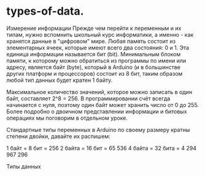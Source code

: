 # types-of-data.
Измерение информации
Прежде чем перейти к переменным и их типам, нужно вспомнить школьный курс информатики, а именно - как хранятся данные в "цифровом" мире. Любая память состоит из элементарных ячеек, которые имеют всего два состояния: 0 и 1. Эта единица информации называется бит (bit). Минимальным блоком памяти, к которому можно обратиться из программы по имени или адресу, является байт (byte), который в Arduino (и в большинстве других платформ и процессоров) состоит из 8 бит, таким образом любой тип данных будет кратен 1 байту.

Максимальное количество значений, которое можно записать в один байт, составляет 2^8 = 256. В программировании счёт всегда начинается с нуля, поэтому один байт может хранить число от 0 до 255. Более подробно о двоичном представлении информации и битовых операциях мы поговорим в отдельном уроке.

Стандартные типы переменных в Arduino по своему размеру кратны степени двойки, давайте их распишем:

1 байт = 8 бит = 256
2 байта = 16 бит = 65 536
4 байта = 32 бита = 4 294 967 296

Типы данных
